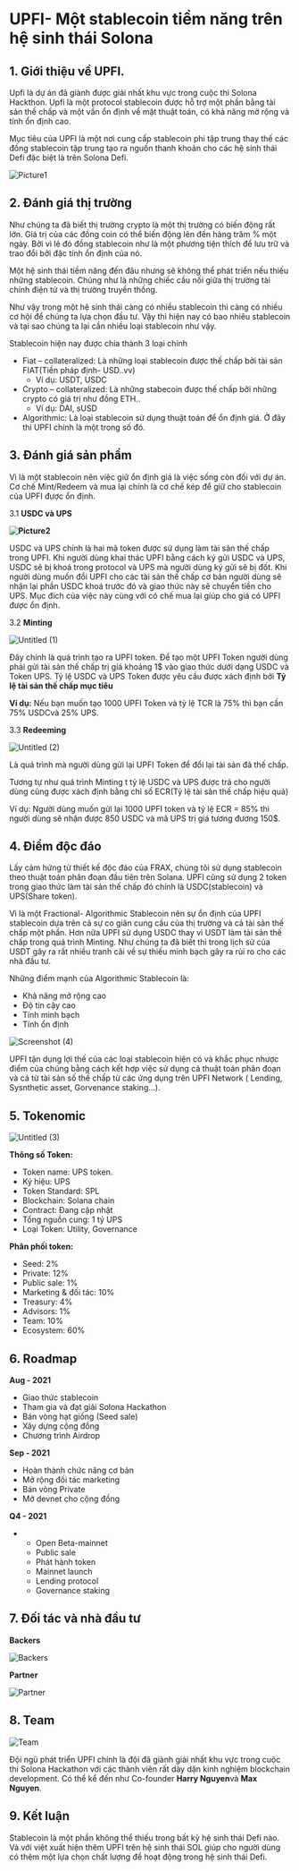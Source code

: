 
# UPFI- Một stablecoin tiềm năng trên hệ sinh thái Solona


## 1. Giới  **thiệu về UPFI**.

Upfi là dự án đã giành được giải nhất khu vực trong cuộc thi Solona Hackthon. Upfi là một protocol stablecoin được hỗ trợ một phần bằng tài sản thế chấp và một vần ổn định về mặt thuật toán, có khả năng mở rộng và tính ổn định cao.

Mục tiêu của UPFI là một nơi cung cấp stablecoin phi tập trung thay thế các đồng stablecoin tập trung tạo ra nguồn thanh khoản cho các hệ sinh thái Defi đặc biệt là trên Solona Defi.

![Picture1](https://gql.dhunt.io/media/assets/5ae691d6-9ddc-497e-8aa7-8da59be63e6c?width=1080)

## **2. Đánh giá thị trường**

Như chúng ta đã biết thị trường crypto là một thị trường có biến động rất lớn. Giá trị của các đồng coin có thể biến động lên đến hàng trăm % một ngày. Bởi vì lẽ đó đồng stablecoin như là một phương tiện thích để lưu trữ và trao đổi bởi đặc tính ổn định của nó.

Một hệ sinh thái tiềm năng đến đâu nhưng sẽ không thể phát triển nếu thiếu những stablecoin. Chúng như là những chiếc cầu nối giữa thị trường tài chính điện tử và thị trường truyền thống.

Như vậy trong một hệ sinh thái càng có nhiều stablecoin thì càng có nhiều cơ hội để chúng ta lựa chọn đầu tư. Vậy thì hiện nay có bao nhiêu stablecoin và tại sao chúng ta lại cần nhiều loại stablecoin như vậy.

Stablecoin hiện nay được chia thành 3 loại chính

-   Fiat – collateralized: Là những loại stablecoin được thế chấp bởi tài sản FIAT(Tiền pháp định- USD..vv)
    -   Ví dụ: USDT, USDC
-   Crypto – collateralized: Là những stabecoin được thế chấp bởi những crypto có giá trị như đồng ETH..
    -   Ví dụ: DAI, sUSD
-   Algorithmic: Là loại stablecoin sử dụng thuật toán để ổn định giá. Ở đây thì UPFI chính là một trong số đó.

## **3. Đánh giá sản phẩm**

Vì là một stablecoin nên việc giữ ổn định giá là việc sống còn đối với dự án. Cơ chế Mint/Redeem và mua lại chính là cơ chế kép để giữ cho stablecoin của UPFI được ổn định.

3.1  **USDC và UPS**

**![Picture2](https://gql.dhunt.io/media/assets/5ae53e5e-a01b-4710-82b3-e24db60b621b?width=1080)**

USDC và UPS chính là hai mã token được sử dụng làm tài sản thế chấp trong UPFI. Khi người dùng khai thác UPFI bằng cách ký gửi USDC và UPS, USDC sẽ bị khoá trong protocol và UPS mà người dùng ký gửi sẽ bị đốt. Khi người dùng muốn đổi UPFI cho các tài sản thế chấp cơ bản người dùng sẽ nhận lại phần USDC khoá trước đó và giao thức này sẽ chuyển tiền cho UPS. Mục đích của việc này cùng với có chế mua lại giúp cho giá có UPFI được ổn định.

3.2  **Minting**

![Untitled (1)](https://gql.dhunt.io/media/assets/8aaf45c1-676f-481a-8f18-56d794a1c15b?width=1080)

Đây chính là quá trình tạo ra UPFI token. Để tạo một UPFI Token người dùng phải gửi tài sản thế chấp trị giá khoảng 1$ vào giao thức dưới dạng USDC và Token UPS. Tỷ lệ USDC và UPS Token được yêu cầu được xách định bởi  **Tỷ lệ tài sản thế chấp mục tiêu**

**Ví dụ:**  Nếu bạn muốn tạo 1000 UPFI Token và tỷ lệ TCR là 75% thì bạn cần 75% USDCvà 25% UPS.

3.3  **Redeeming**

![Untitled (2)](https://gql.dhunt.io/media/assets/ebd74697-cd1e-4383-b6b0-54c9b6ab32b8?width=1080)

Là quá trình mà người dùng gửi lại UPFI Token để đổi lại tài sản đã thế chấp.

Tương tự như quá trình Minting t tỷ lệ USDC và UPS được trả cho người dùng cũng được xách định bằng chỉ số ECR(Tỷ lệ tài sản thế chấp hiệu quả)

Ví dụ: Người dùng muốn gửi lại 1000 UPFI token và tỷ lệ ECR = 85% thì người dùng sẽ nhận được 850 USDC và mã UPS trị giá tương đương 150$.

## **4. Điểm độc đáo**

Lấy cảm hứng từ thiết kế độc đáo của FRAX, chúng tôi sử dụng stablecoin theo thuật toán phân đoạn đầu tiên trên Solana. UPFI cũng sử dụng 2 token trong giao thức làm tài sản thế chấp đó chính là USDC(stablecoin) và UPS(Share token).

Vì là một Fractional- Algorithmic Stablecoin nên sự ổn định của UPFI stablecoin dựa trên cả sự co giãn cung cầu của thị trường và cả tài sản thế chấp một phần. Hơn nữa UPFI sử dụng USDC thay vì USDT làm tài sản thế chấp trong quá trình Minting. Như chúng ta đã biết thì trong lịch sử của USDT gây ra rất nhiều tranh cãi về sự thiếu minh bạch gây ra rủi ro cho các nhà đầu tư.

Những điểm mạnh của Algorithmic Stablecoin là:

-   Khả năng mở rộng cao
-   Độ tin cậy cao
-   Tính minh bạch
-   Tính ổn định

![Screenshot (4)](https://gql.dhunt.io/media/assets/d2f7bd1e-0f52-4b62-9d3d-bec2575a12e2?width=1080)

UPFI tận dụng lợi thế của các loại stablecoin hiện có và khắc phục nhược điểm của chúng bằng cách kết hợp việc sử dụng cả thuật toán phân đoạn và cả từ tài sản số thế chấp từ các ứng dụng trên UPFI Network ( Lending, Sysnthetic asset, Gorvenance staking…).

## **5. Tokenomic**

![Untitled (3)](https://gql.dhunt.io/media/assets/2c5dd40a-c723-4da3-a8fc-0bde438a846e?width=1080)

**Thông số Token:**

-   Token name: UPS token.
-   Ký hiệu: UPS
-   Token Standard: SPL
-   Blockchain: Solana chain
-   Contract: Đang cập nhật
-   Tổng nguồn cung: 1 tỷ UPS
-   Loại Token: Utility, Governance

**Phân phối token:**

-   Seed: 2%
-   Private: 12%
-   Public sale: 1%
-   Marketing & đối tác: 10%
-   Treasury: 4%
-   Advisors: 1%
-   Team: 10%
-   Ecosystem: 60%

## **6. Roadmap**

**Aug - 2021**

-   Giao thức stablecoin
-   Tham gia và đạt giải Solona Hackathon
-   Bán vòng hạt giống (Seed sale)
-   Xây dựng cộng đồng
-   Chương trình Airdrop

**Sep - 2021**

-   Hoàn thành chức năng cơ bản
-   Mở rộng đối tác marketing
-   Bán vòng Private
-   Mở devnet cho cộng đồng

**Q4 - 2021**

-   -   Open Beta-mainnet
    -   Public sale
    -   Phát hành token
    -   Mainnet launch
    -   Lending protocol
    -   Governance  staking

## **7. Đối tác và nhà đầu tư**

**Backers**

![Backers](https://gql.dhunt.io/media/assets/219b9909-aa0f-4787-a51e-fe1cbfcbd216?width=1080)

**Partner**

![Partner](https://gql.dhunt.io/media/assets/bc6928ac-c6ad-4ce4-acfb-2a98a4123757?width=1080)

## **8. Team**

![Team](https://gql.dhunt.io/media/assets/cd369f1a-5b70-45f3-a408-8ba786c333af?width=1080)

Đội ngũ phát triển UPFI chính là đội đã giành giải nhất khu vực trong cuộc thi Solona Hackathon với các thành viên rất dày dặn kinh nghiệm blockchain development. Có thể kể đến như Co-founder  **Harry Nguyen**và  **Max Nguyen**.

## **9. Kết luận**

Stablecoin là một phần không thể thiếu trong bất kỳ hệ sinh thái Defi nào. Và với việt xuất hiện thêm UPFI trên hệ sinh thái SOL giúp cho người dùng có thêm một lựa chọn chất lượng để hoạt động trong hệ sinh thái Defi.
